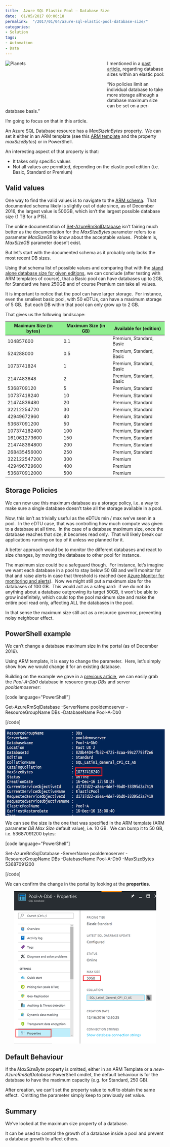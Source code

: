 ```yaml
---
title:  Azure SQL Elastic Pool – Database Size
date:  01/05/2017 00:00:18
permalink:  "/2017/01/04/azure-sql-elastic-pool-database-size/"
categories:
- Solution
tags:
- Automation
- Data
---
```

<a href="https://vincentlauzon.files.wordpress.com/2017/01/pexels-photo-2257691.jpg"><img class="alignnone  wp-image-2940" style="background-image:none;float:left;padding-top:0;padding-left:0;display:inline;padding-right:0;border-width:0;" src="https://vincentlauzon.files.wordpress.com/2017/01/pexels-photo-2257691.jpg" alt="Planets" width="322" height="149" /></a>I mentioned in a <a href="https://vincentlauzon.com/2016/12/18/azure-sql-elastic-pool-overview/">past article</a>, regarding database sizes within an elastic pool:

“No policies limit an individual database to take more storage although a database maximum size can be set on a per-database basis.”

I’m going to focus on that in this article.

An Azure SQL Database resource has a <em>MaxSizeInBytes</em> property.  We can set it either in an ARM template (see this <a href="https://vincentlauzon.com/2016/12/21/azure-sql-elastic-pool-arm-templates/">ARM template</a> and the property <em>maxSizeBytes</em>) or in PowerShell.

An interesting aspect of that property is that:
<ul>
 	<li>It takes only specific values</li>
 	<li>Not all values are permitted, depending on the elastic pool edition (i.e. Basic, Standard or Premium)</li>
</ul>
<h2>Valid values</h2>
One way to find the valid values is to navigate to the <a href="https://docs.microsoft.com/en-us/azure/azure-resource-manager/resource-manager-supported-services#databases" target="_blank">ARM schema</a>.  That documented schema likely is slightly out of date since, as of December 2016, the largest value is 500GB, which isn’t the largest possible database size (1 TB for a P15).

The online documentation of <a href="https://docs.microsoft.com/en-us/powershell/resourcemanager/AzureRM.Sql/v1.0.12/Set-AzureRmSqlDatabase" target="_blank">Set-AzureRmSqlDatabase</a> isn’t fairing much better as the documentation for the <em>MaxSizeBytes</em> parameter refers to a parameter <em>MaxSizeGB</em> to know about the acceptable values.  Problem is, <em>MaxSizeGB</em> parameter doesn’t exist.

But let’s start with the documented schema as it probably only lacks the most recent DB sizes.

Using that schema list of possible values and comparing that with the <a href="https://docs.microsoft.com/en-us/azure/sql-database/sql-database-resource-limits#enforcement-of-limits" target="_blank">stand alone database size for given editions</a>, we can conclude (after testing with ARM templates of course), that a Basic pool can have databases up to 2GB, for Standard we have 250GB and of course Premium can take all values.

It is important to notice that the pool can have larger storage.  For instance, even the smallest basic pool, with 50 eDTUs, can have a maximum storage of 5 GB.  But each DB within that pool can only grow up to 2 GB.

That gives us the following landscape:
<table>
<thead>
<tr style="background:lightgreen;">
<th>Maximum Size (in bytes)</th>
<th>Maximum Size (in GB)</th>
<th>Available for (edition)</th>
</tr>
</thead>
<tbody>
<tr>
<td>104857600</td>
<td>0.1</td>
<td>Premium, Standard, Basic</td>
</tr>
<tr>
<td>524288000</td>
<td>0.5</td>
<td>Premium, Standard, Basic</td>
</tr>
<tr>
<td>1073741824</td>
<td>1</td>
<td>Premium, Standard, Basic</td>
</tr>
<tr>
<td>2147483648</td>
<td>2</td>
<td>Premium, Standard, Basic</td>
</tr>
<tr>
<td>5368709120</td>
<td>5</td>
<td>Premium, Standard</td>
</tr>
<tr>
<td>10737418240</td>
<td>10</td>
<td>Premium, Standard</td>
</tr>
<tr>
<td>21474836480</td>
<td>20</td>
<td>Premium, Standard</td>
</tr>
<tr>
<td>32212254720</td>
<td>30</td>
<td>Premium, Standard</td>
</tr>
<tr>
<td>42949672960</td>
<td>40</td>
<td>Premium, Standard</td>
</tr>
<tr>
<td>53687091200</td>
<td>50</td>
<td>Premium, Standard</td>
</tr>
<tr>
<td>107374182400</td>
<td>100</td>
<td>Premium, Standard</td>
</tr>
<tr>
<td>161061273600</td>
<td>150</td>
<td>Premium, Standard</td>
</tr>
<tr>
<td>214748364800</td>
<td>200</td>
<td>Premium, Standard</td>
</tr>
<tr>
<td>268435456000</td>
<td>250</td>
<td>Premium, Standard</td>
</tr>
<tr>
<td>322122547200</td>
<td>300</td>
<td>Premium</td>
</tr>
<tr>
<td>429496729600</td>
<td>400</td>
<td>Premium</td>
</tr>
<tr>
<td>536870912000</td>
<td>500</td>
<td>Premium</td>
</tr>
</tbody>
</table>
<h2>Storage Policies</h2>
We can now use this maximum database as a storage policy, i.e. a way to make sure a single database doesn’t take all the storage available in a pool.

Now, this isn’t as trivially useful as the eDTUs min / max we’ve seen in a pool.  In the eDTU case, that was controlling how much compute was given to a database at all time.  In the case of a database maximum size, once the database reaches that size, it becomes read only.  That will likely break our applications running on top of it unless we planned for it.

A better approach would be to monitor the different databases and react to size changes, by moving the database to other pool for instance.

The maximum size could be a safeguard though.  For instance, let’s imagine we want each database in a pool to stay below 50 GB and we’ll monitor for that and raise alerts in case that threshold is reached (see <a href="https://vincentlauzon.com/2016/11/27/primer-on-azure-monitor/">Azure Monitor for monitoring and alerts</a>).  Now we might still put a maximum size for the databases of 100 GB.  This would act as a safeguard:  if we do not do anything about a database outgrowing its target 50GB, it won’t be able to grow indefinitely, which could top the pool maximum size and make the entire pool read only, affecting ALL the databases in the pool.

In that sense the maximum size still act as a resource governor, preventing noisy neighbour effect.
<h2>PowerShell example</h2>
We can’t change a database maximum size in the portal (as of December 2016).

Using ARM template, it is easy to change the parameter.  Here, let’s simply show how we would change it for an existing database.

Building on the example we gave in a <a href="https://vincentlauzon.com/2016/12/21/azure-sql-elastic-pool-arm-templates/">previous article</a>, we can easily grab the <em>Pool-A-Db0</em> database in resource group <em>DBs</em> and server <em>pooldemoserver</em>:

[code language="PowerShell"]

Get-AzureRmSqlDatabase -ServerName pooldemoserver -ResourceGroupName DBs -DatabaseName Pool-A-Db0

[/code]

<a href="assets/2017/1/azure-sql-elastic-pool-database-size/image18.png"><img style="background-image:none;float:none;padding-top:0;padding-left:0;margin-left:auto;display:block;padding-right:0;margin-right:auto;border-width:0;" title="image" src="assets/2017/1/azure-sql-elastic-pool-database-size/image_thumb18.png" alt="image" width="640" height="272" border="0" /></a>

We can see the size is the one that was specified in the ARM template (ARM parameter <em>DB Max Size</em> default value), i.e. 10 GB.  We can bump it to 50 GB, i.e. 53687091200 bytes:

[code language="PowerShell"]

Set-AzureRmSqlDatabase -ServerName pooldemoserver -ResourceGroupName DBs -DatabaseName Pool-A-Db0 -MaxSizeBytes 53687091200

[/code]

We can confirm the change in the portal by looking at the <strong>properties</strong>.

<a href="assets/2017/1/azure-sql-elastic-pool-database-size/image19.png"><img style="background-image:none;float:none;padding-top:0;padding-left:0;margin-left:auto;display:block;padding-right:0;margin-right:auto;border:0;" title="image" src="assets/2017/1/azure-sql-elastic-pool-database-size/image_thumb19.png" alt="image" width="449" height="480" border="0" /></a>
<h2>Default Behaviour</h2>
If the <em>MaxSizeByte</em> property is omitted, either in an ARM Template or a <em>new-AzureRmSqlDatabase</em> PowerShell cmdlet, the default behaviour is for the database to have the maximum capacity (e.g. for Standard, 250 GB).

After creation, we can’t set the property value to <em>null</em> to obtain the same effect.  Omitting the parameter simply keep to previously set value.
<h2>Summary</h2>
We’ve looked at the maximum size property of a database.

It can be used to control the growth of a database inside a pool and prevent a database growth to affect others.